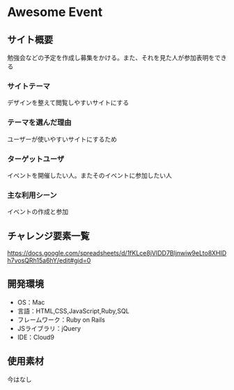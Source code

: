 # Awesome Event

## サイト概要
勉強会などの予定を作成し募集をかける。また、それを見た人が参加表明をできる

### サイトテーマ
デザインを整えて閲覧しやすいサイトにする

### テーマを選んだ理由
ユーザーが使いやすいサイトにするため

### ターゲットユーザ
イベントを開催したい人。またそのイベントに参加したい人

### 主な利用シーン
イベントの作成と参加

## チャレンジ要素一覧
https://docs.google.com/spreadsheets/d/1fKLce8jVIDD7Bljnwiw9eLto8XHIDh7vosQRh15a6hY/edit#gid=0
## 開発環境
- OS：Mac
- 言語：HTML,CSS,JavaScript,Ruby,SQL
- フレームワーク：Ruby on Rails
- JSライブラリ：jQuery
- IDE：Cloud9

## 使用素材
今はなし
